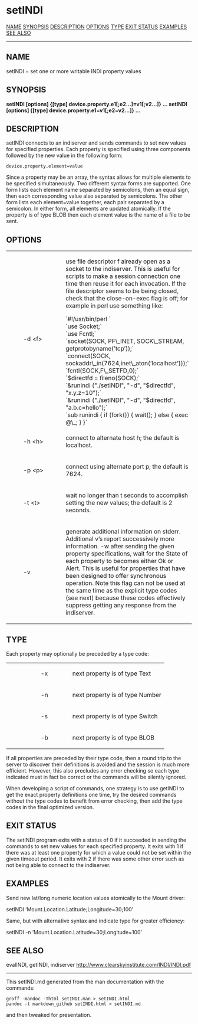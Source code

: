 setINDI
=======

[NAME](#NAME)
[SYNOPSIS](#SYNOPSIS)
[DESCRIPTION](#DESCRIPTION)
[OPTIONS](#OPTIONS)
[TYPE](#TYPE)
[EXIT STATUS](#EXIT%20STATUS)
[EXAMPLES](#EXAMPLES)
[SEE ALSO](#SEE%20ALSO)

------------------------------------------------------------------------

NAME []()
---------

setINDI − set one or more writable INDI property values

SYNOPSIS []()
-------------

**setINDI \[options\] {\[type\] device.property.e1\[;e2...\]=v1\[;v2...\]} ...
setINDI \[options\] {\[type\] device.property.e1=v1\[;e2=v2...\]} ...**

DESCRIPTION []()
----------------

setINDI connects to an indiserver and sends commands to set new values for specified properties. Each property is specified using three components followed by the new value in the following form:
```
device.property.element=value
```
Since a property may be an array, the syntax allows for multiple elements to be specified simultaneously. Two different syntax forms are supported. One form lists each element name separated by semicolons, then an equal sign, then each corresponding value also separated by semicolons. The other form lists each element=value together, each pair separated by a semicolon. In either form, all elements are updated atomically. If the property is of type BLOB then each element value is the name of a file to be sent.

OPTIONS []()
------------

<table>
<colgroup>
<col width="10%" />
<col width="30%" />
<col width="60%" />
</colgroup>
<tbody>
<tr class="odd">
<td align="left"></td>
<td align="left"><p>-d &lt;f&gt;</p></td>
<td align="left"><p>use file descriptor f already open as a socket to the indiserver. This is useful for scripts to make a session connection one time then reuse it for each invocation. If the file descriptor seems to be being closed, check that the close-on-exec flag is off; for example in perl use something like:</p>
`#!/usr/bin/perl                                             ` <br \>
`use Socket;` <br \>
`use Fcntl;` <br \>
`socket(SOCK, PF\_INET, SOCK\_STREAM, getprotobyname(’tcp’));` <br \>
`connect(SOCK, sockaddr\_in(7624,inet\_aton(’localhost’)));` <br \>
`fcntl(SOCK,F\_SETFD,0);` <br \>
`$directfd = fileno(SOCK);` <br \>
`&runindi ("./setINDI", "-d", "$directfd", "x.y.z=10");` <br \>
`&runindi ("./setINDI", "-d", "$directfd", "a.b.c=hello");` <br \>
`sub runindi { if (fork()) { wait(); } else { exec @\_; } }` <br \>
</td>
</tr>
<tr class="odd">
<td align="left"></td>
<td align="left"><p>-h &lt;h&gt;</p></td>
<td align="left"><p>connect to alternate host h; the default is localhost.</p></td>
</tr>
<tr class="even">
<td align="left"></td>
<td align="left"><p>-p &lt;p&gt;</p></td>
<td align="left"><p>connect using alternate port p; the default is 7624.</p></td>
</tr>
<tr class="odd">
<td align="left"></td>
<td align="left"><p>-t &lt;t&gt;</p></td>
<td align="left"><p>wait no longer than t seconds to accomplish setting the new values; the default is 2 seconds.</p></td>
</tr>
<tr class="even">
<td align="left"></td>
<td align="left"><p>-v</p></td>
<td align="left"><p>generate additional information on stderr. Additional v’s report successively more information. -w after sending the given property specifications, wait for the State of each property to becomes either Ok or Alert. This is useful for properties that have been designed to offer synchronous operation. Note this flag can not be used at the same time as the explicit type codes (see next) because these codes effectively suppress getting any response from the indiserver.</p></td>
</tr>
</tbody>
</table>

TYPE []()
---------

Each property may optionally be preceded by a type code:

<table>
<colgroup>
<col width="20%" />
<col width="20%" />
<col width="60%" />
</colgroup>
<tbody>
<tr class="odd">
<td align="left"></td>
<td align="left"><p>-x</p></td>
<td align="left"><p>next property is of type Text</p></td>
</tr>
<tr class="even">
<td align="left"></td>
<td align="left"><p>-n</p></td>
<td align="left"><p>next property is of type Number</p></td>
</tr>
<tr class="odd">
<td align="left"></td>
<td align="left"><p>-s</p></td>
<td align="left"><p>next property is of type Switch</p></td>
</tr>
<tr class="even">
<td align="left"></td>
<td align="left"><p>-b</p></td>
<td align="left"><p>next property is of type BLOB</p></td>
</tr>
</tbody>
</table>

If all properties are preceded by their type code, then a round trip to the server to discover their definitions is avoided and the session is much more efficient. However, this also precludes any error checking so each type indicated must in fact be correct or the commands will be silently ignored.

When developing a script of commands, one strategy is to use getINDI to get the exact property definitions one time, try the desired commands without the type codes to benefit from error checking, then add the type codes in the final optimized version.

EXIT STATUS []()
----------------

The setINDI program exits with a status of 0 if it succeeded in sending the commands to set new values for each specified property. It exits with 1 if there was at least one property for which a value could not be set within the given timeout period. It exits with 2 if there was some other error such as not being able to connect to the indiserver.

EXAMPLES []()
-------------

Send new lat/long numeric location values atomically to the Mount driver:

setINDI ’Mount.Location.Latitude;Longitude=30;100’

Same, but with alternative syntax and indicate type for greater efficiency:

setINDI -n ’Mount.Location.Latitude=30;Longitude=100’

SEE ALSO []()
-------------

evalINDI, getINDI, indiserver
http://www.clearskyinstitute.com/INDI/INDI.pdf

------------------------------------------------------------------------
This setINDI.md generated from the man documentation with the commands:
```
groff -mandoc -Thtml setINDI.man > setINDI.html
pandoc -t markdown_github setINDI.html > setINDI.md
```
and then tweaked for presentation.
